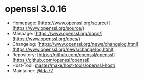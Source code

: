 # openssl 3.0.16
 - Homepage: [https://www.openssl.org/source/](https://www.openssl.org/source/)
 - Manpage: [https://www.openssl.org/docs/](https://www.openssl.org/docs/)
 - Changelog: [https://www.openssl.org/news/changelog.html](https://www.openssl.org/news/changelog.html)
 - Repository: [https://github.com/openssl/openssl](https://github.com/openssl/openssl)
 - Host-Tool: [master/make/host-tools/openssl-host/](https://github.com/Freetz-NG/freetz-ng/tree/master/make/host-tools/openssl-host/)
 - Maintainer: [@fda77](https://github.com/fda77)

